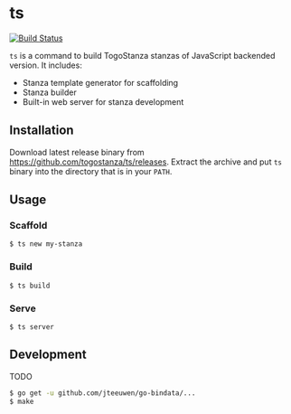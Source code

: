 # ts
 [![Build Status](https://travis-ci.org/togostanza/ts.svg?branch=master)](https://travis-ci.org/togostanza/ts)


`ts` is a command to build TogoStanza stanzas of JavaScript backended version. It includes:

* Stanza template generator for scaffolding
* Stanza builder
* Built-in web server for stanza development

## Installation

Download latest release binary from https://github.com/togostanza/ts/releases. Extract the archive and put `ts` binary into the directory that is in your `PATH`.

## Usage

### Scaffold

```
$ ts new my-stanza
```


### Build

```
$ ts build
```

### Serve

```
$ ts server
```

## Development

TODO

```sh
$ go get -u github.com/jteeuwen/go-bindata/...
$ make
```
